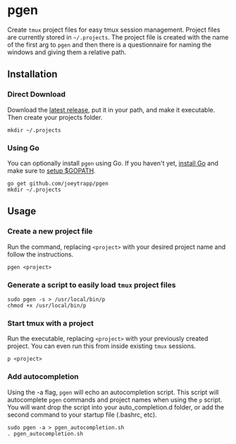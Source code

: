 # pgen

Create `tmux` project files for easy tmux session management. Project files are currently stored in `~/.projects`. The project file is created with the name of the first arg to `pgen` and then there is a questionnaire for naming the windows and giving them a relative path.

## Installation

### Direct Download

Download the [latest release](https://github.com/joeytrapp/pgen/releases/latest), put it in your path, and make it executable. Then create your projects folder.

    mkdir ~/.projects

### Using Go

You can optionally install `pgen` using Go. If you haven't yet, [install Go](https://golang.org/doc/install) and make sure to [setup $GOPATH](https://golang.org/doc/code.html#GOPATH).

    go get github.com/joeytrapp/pgen
    mkdir ~/.projects
    
## Usage

### Create a new project file

Run the command, replacing `<project>` with your desired project name and follow the instructions.

    pgen <project>
    
### Generate a script to easily load `tmux` project files

    sudo pgen -s > /usr/local/bin/p
    chmod +x /usr/local/bin/p
    
### Start tmux with a project

Run the executable, replacing `<project>` with your previously created project. You can even run this from inside existing `tmux` sessions.

    p <project>

### Add autocompletion

Using the -a flag, `pgen` will echo an autocompletion script. This script will autocomplete `pgen` commands and project names when using the `p` script. You will want drop the script into your auto_completion.d folder, or add the second command to your startup file (.bashrc, etc).

    sudo pgen -a > pgen_autocompletion.sh
    . pgen_autocompletion.sh
